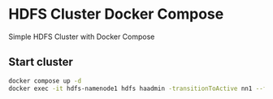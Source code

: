 # HDFS Cluster Docker Compose

Simple HDFS Cluster with Docker Compose

## Start cluster

```sh
docker compose up -d
docker exec -it hdfs-namenode1 hdfs haadmin -transitionToActive nn1 --forcemanual
```
